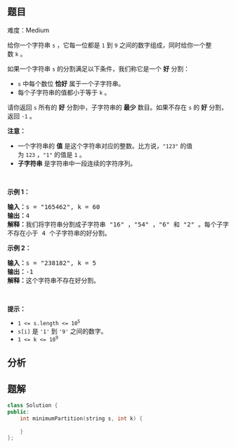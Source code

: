 
## 题目
难度：Medium
<p>给你一个字符串&nbsp;<code>s</code>&nbsp;，它每一位都是&nbsp;<code>1</code>&nbsp;到&nbsp;<code>9</code>&nbsp;之间的数字组成，同时给你一个整数&nbsp;<code>k</code>&nbsp;。</p>

<p>如果一个字符串 <code>s</code>&nbsp;的分割满足以下条件，我们称它是一个 <strong>好</strong>&nbsp;分割：</p>

<ul>
	<li><code>s</code>&nbsp;中每个数位 <strong>恰好</strong>&nbsp;属于一个子字符串。</li>
	<li>每个子字符串的值都小于等于&nbsp;<code>k</code>&nbsp;。</li>
</ul>

<p>请你返回 <code>s</code>&nbsp;所有的 <strong>好</strong>&nbsp;分割中，子字符串的&nbsp;<strong>最少</strong>&nbsp;数目。如果不存在 <code>s</code>&nbsp;的<strong>&nbsp;好</strong>&nbsp;分割，返回&nbsp;<code>-1</code>&nbsp;。</p>

<p><b>注意：</b></p>

<ul>
	<li>一个字符串的 <strong>值</strong>&nbsp;是这个字符串对应的整数。比方说，<code>"123"</code>&nbsp;的值为&nbsp;<code>123</code>&nbsp;，<code>"1"</code>&nbsp;的值是&nbsp;<code>1</code>&nbsp;。</li>
	<li><strong>子字符串</strong>&nbsp;是字符串中一段连续的字符序列。</li>
</ul>

<p>&nbsp;</p>

<p><strong>示例 1：</strong></p>

<pre>
<b>输入：</b>s = "165462", k = 60
<b>输出：</b>4
<b>解释：</b>我们将字符串分割成子字符串 "16" ，"54" ，"6" 和 "2" 。每个子字符串的值都小于等于 k = 60 。
不存在小于 4 个子字符串的好分割。
</pre>

<p><strong>示例 2：</strong></p>

<pre>
<b>输入：</b>s = "238182", k = 5
<b>输出：</b>-1
<strong>解释：</strong>这个字符串不存在好分割。
</pre>

<p>&nbsp;</p>

<p><strong>提示：</strong></p>

<ul>
	<li><code>1 &lt;= s.length &lt;= 10<sup>5</sup></code></li>
	<li><code>s[i]</code>&nbsp;是&nbsp;<code>'1'</code>&nbsp;到&nbsp;<code>'9'</code>&nbsp;之间的数字。</li>
	<li><code>1 &lt;= k &lt;= 10<sup>9</sup></code></li>
</ul>

## 分析

## 题解
```cpp
class Solution {
public:
    int minimumPartition(string s, int k) {
        
    }
};
```